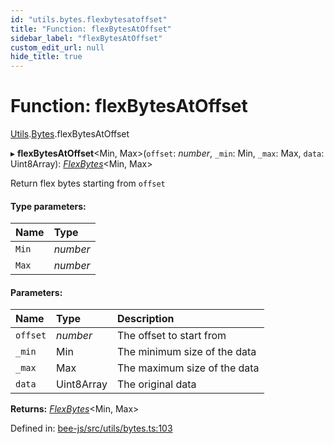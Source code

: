 ```yaml
---
id: "utils.bytes.flexbytesatoffset"
title: "Function: flexBytesAtOffset"
sidebar_label: "flexBytesAtOffset"
custom_edit_url: null
hide_title: true
---
```


# Function: flexBytesAtOffset

[Utils](../modules/utils.md).[Bytes](../modules/utils.bytes.md).flexBytesAtOffset

▸ **flexBytesAtOffset**<Min, Max\>(`offset`: *number*, `_min`: Min, `_max`: Max, `data`: Uint8Array): [*FlexBytes*](../interfaces/utils.bytes.flexbytes.md)<Min, Max\>

Return flex bytes starting from `offset`

#### Type parameters:

Name | Type |
:------ | :------ |
`Min` | *number* |
`Max` | *number* |

#### Parameters:

Name | Type | Description |
:------ | :------ | :------ |
`offset` | *number* | The offset to start from   |
`_min` | Min | The minimum size of the data   |
`_max` | Max | The maximum size of the data   |
`data` | Uint8Array | The original data    |

**Returns:** [*FlexBytes*](../interfaces/utils.bytes.flexbytes.md)<Min, Max\>

Defined in: [bee-js/src/utils/bytes.ts:103](https://github.com/ethersphere/bee-js/blob/0ac3a7d/src/utils/bytes.ts#L103)
